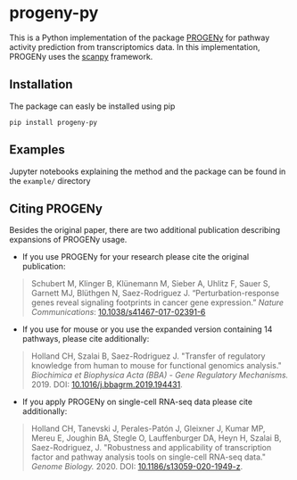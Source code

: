 # progeny-py
This is a Python implementation of the package [PROGENy](https://github.com/saezlab/progeny) for pathway activity prediction from transcriptomics data.
In this implementation, PROGENy uses the [scanpy](https://github.com/theislab/scanpy) framework. 


## Installation
The package can easly be installed using pip
```
pip install progeny-py
```

## Examples
Jupyter notebooks explaining the method and the package can be found in the `example/` directory


## Citing PROGENy

Besides the original paper, there are two additional publication 
describing expansions of PROGENy usage.

- If you use PROGENy for your research please cite the original publication:

> Schubert M, Klinger B, Klünemann M, Sieber A, Uhlitz F, Sauer S, Garnett MJ, Blüthgen N, Saez-Rodriguez J. “Perturbation-response genes reveal signaling footprints in cancer gene expression.” _Nature Communications_: [10.1038/s41467-017-02391-6](https://doi.org/10.1038/s41467-017-02391-6)

- If you use for mouse or you use the expanded version containing 14 pathways, 
please cite additionally:

> Holland CH, Szalai B, Saez-Rodriguez J. "Transfer of regulatory knowledge from human to mouse for functional genomics analysis." _Biochimica et Biophysica Acta (BBA) - Gene Regulatory Mechanisms._ 2019. DOI: [10.1016/j.bbagrm.2019.194431](https://doi.org/10.1016/j.bbagrm.2019.194431).

- If you apply PROGENy on single-cell RNA-seq data please cite additionally:

> Holland CH, Tanevski J, Perales-Patón J, Gleixner J, Kumar MP, Mereu E, Joughin BA, Stegle O, Lauffenburger DA, Heyn H, Szalai B, Saez-Rodriguez, J. "Robustness and applicability of transcription factor and pathway analysis tools on single-cell RNA-seq data." _Genome Biology._ 2020. DOI: [10.1186/s13059-020-1949-z](https://doi.org/10.1186/s13059-020-1949-z).